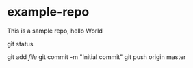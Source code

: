 # example-repo
This is a sample repo, hello World

git status

git add _file_
git commit -m "Initial commit"
git push origin master